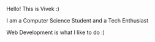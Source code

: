 Hello! This is Vivek :)

I am a Computer Science Student and a Tech Enthusiast

Web Development is what I like to do :)



